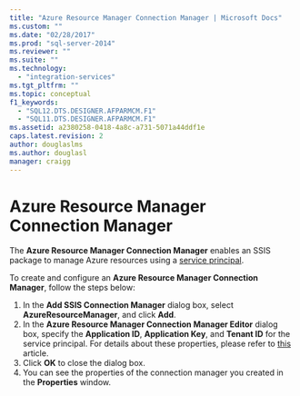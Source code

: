 ```yaml
---
title: "Azure Resource Manager Connection Manager | Microsoft Docs"
ms.custom: ""
ms.date: "02/28/2017"
ms.prod: "sql-server-2014"
ms.reviewer: ""
ms.suite: ""
ms.technology: 
  - "integration-services"
ms.tgt_pltfrm: ""
ms.topic: conceptual
f1_keywords: 
  - "SQL12.DTS.DESIGNER.AFPARMCM.F1"
  - "SQL11.DTS.DESIGNER.AFPARMCM.F1"
ms.assetid: a2380258-0418-4a8c-a731-5071a44ddf1e
caps.latest.revision: 2
author: douglaslms
ms.author: douglasl
manager: craigg
---
```

# Azure Resource Manager Connection Manager
The **Azure Resource Manager Connection Manager** enables an SSIS package to manage Azure resources using a [service principal](https://docs.microsoft.com/en-us/azure/azure-resource-manager/resource-group-create-service-principal-portal).

To create and configure an **Azure Resource Manager Connection Manager**, follow the steps below:

1. In the **Add SSIS Connection Manager** dialog box, select **AzureResourceManager**, and click **Add**.
2. In the **Azure Resource Manager Connection Manager Editor** dialog box, specify the **Application ID**, **Application Key**, and **Tenant ID** for the service principal. For details about these properties, please refer to [this](https://docs.microsoft.com/en-us/azure/azure-resource-manager/resource-group-create-service-principal-portal) article.
3. Click **OK** to close the dialog box.
4. You can see the properties of the connection manager you created in the **Properties** window.
